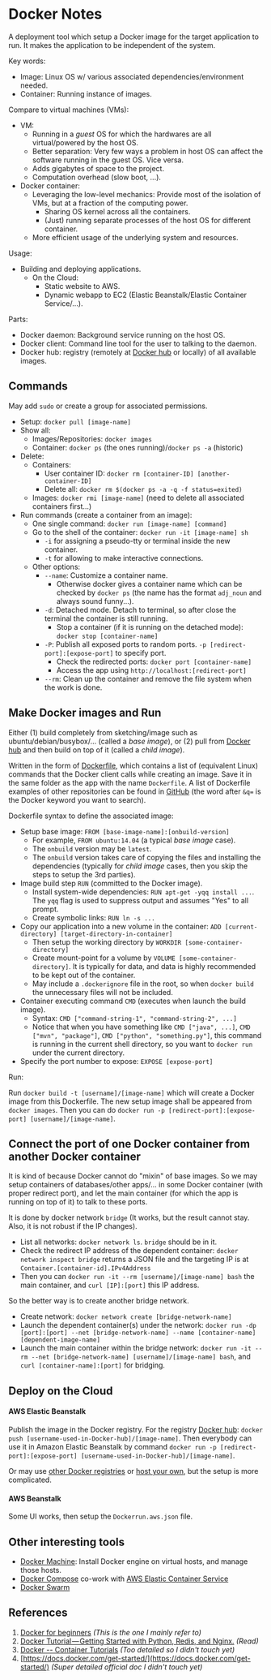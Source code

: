 # Docker Notes

A deployment tool which setup a Docker image for the target application to run. It makes the application to be independent of the system.

Key words:

+ Image: Linux OS w/ various associated dependencies/environment needed.
+ Container: Running instance of images.

Compare to virtual machines (VMs):

+ VM:
	+ Running in a *guest* OS for which the hardwares are all virtual/powered by the host OS.
	+ Better separation: Very few ways a problem in host OS can affect the software running in the guest OS. Vice versa.
	+ Adds gigabytes of space to the project.
	+ Computation overhead (slow boot, ...).
+ Docker container:
	+ Leveraging the low-level mechanics: Provide most of the isolation of VMs, but at a fraction of the computing power.
		+ Sharing OS kernel across all the containers.
		+ (Just) running separate processes of the host OS for different container.
	+ More efficient usage of the underlying system and resources.

Usage:

+ Building and deploying applications.
	+ On the Cloud:
		+ Static website to AWS.
		+ Dynamic webapp to EC2 (Elastic Beanstalk/Elastic Container Service/...).

Parts:

+ Docker daemon: Background service running on the host OS.
+ Docker client: Command line tool for the user to talking to the daemon.
+ Docker hub: registry (remotely at [Docker hub](hub.docker.com) or locally) of all available images.

## Commands

May add `sudo` or create a group for associated permissions.

+ Setup: `docker pull [image-name]`
+ Show all:
	+ Images/Repositories: `docker images`
	+ Container: `docker ps` (the ones running)/`docker ps -a` (historic)
+ Delete:
	+ Containers:
		+ User container ID: `docker rm [container-ID] [another-container-ID]`
		+ Delete all: `docker rm $(docker ps -a -q -f status=exited)`
	+ Images: `docker rmi [image-name]` (need to delete all associated containers first...)
+ Run commands (create a container from an image):
	+ One single command: `docker run [image-name] [command]`
	+ Go to the shell of the container: `docker run -it [image-name] sh`
		+ `-i` for assigning a pseudo-tty or terminal inside the new container.
		+ `-t` for allowing to make interactive connections.
	+ Other options:
		+ `--name`: Customize a container name.
			+ Otherwise docker gives a container name which can be checked by `docker ps` (the name has the format `adj_noun` and always sound funny...).
		+ `-d`: Detached mode. Detach to terminal, so after close the terminal the container is still running.
			+ Stop a container (if it is running on the detached mode): `docker stop [container-name]`
		+ `-P`: Publish all exposed ports to random ports. `-p [redirect-port]:[expose-port]` to specify port.
			+ Check the redirected ports: `docker port [container-name]`
			+ Access the app using `http://localhost:[redirect-port]`
		+ `--rm`: Clean up the container and remove the file system when the work is done.

## Make Docker images and Run

Either (1) build completely from sketching/image such as ubuntu/debian/busybox/... (called a *base image*), or (2) pull from [Docker hub](hub.docker.com) and then build on top of it (called a *child image*).

Written in the form of [Dockerfile](https://docs.docker.com/engine/reference/builder/#usage), which contains a list of (equivalent Linux) commands that the Docker client calls while creating an image. Save it in the same folder as the app with the name `Dockerfile`. A list of Dockerfile examples of other repositories can be found in [GitHub](https://github.com/search?l=Dockerfile&q=EXPOSE&type=Code&utf8=%E2%9C%93) (the word after `&q=` is the Docker keyword you want to search).

Dockerfile syntax to define the associated image:

+ Setup base image: `FROM [base-image-name]:[onbuild-version]`
	+ For example, `FROM ubuntu:14.04` (a typical *base image* case).
	+ The `onbuild` version may be `latest`.
	+ The `onbuild` version takes care of copying the files and installing the dependencies (typically for *child image* cases, then you skip the steps to setup the 3rd parties).
+ Image build step `RUN` (committed to the Docker image).
	+ Install system-wide dependencies: `RUN apt-get -yqq install ...`.  The `yqq` flag is used to suppress output and assumes "Yes" to all prompt.
	+ Create symbolic links: `RUN ln -s ...`
+ Copy our application into a new volume in the container: `ADD [current-directory] [target-directory-in-container]`
	+ Then setup the working directory by `WORKDIR [some-container-directory]`
	+ Create mount-point for a volume by `VOLUME [some-container-directory]`. It is typically for data, and data is highly recommended to be kept out of the container.
	+ May include a `.dockerignore` file in the root, so when `docker build` the unnecessary files will not be included.
+ Container executing command `CMD` (executes when launch the build image).
	+ Syntax: `CMD ["command-string-1", "command-string-2", ...]`
	+ Notice that when you have something like `CMD ["java", ...]`, `CMD ["mvn", "package"]`, `CMD ["python", "something.py"]`, this command is running in the current shell directory, so you want to `docker run` under the current directory.
+ Specify the port number to expose: `EXPOSE [expose-port]`

Run:

Run `docker build -t [username]/[image-name]` which will create a Docker image from this Dockerfile. The new setup image shall be appeared from `docker images`. Then you can do `docker run -p [redirect-port]:[expose-port] [username]/[image-name]`.

## Connect the port of one Docker container from another Docker container

It is kind of because Docker cannot do "mixin" of base images. So we may setup containers of databases/other apps/... in some Docker container (with proper redirect port), and let the main container (for which the app is running on top of it) to talk to these ports.

It is done by docker network `bridge` (It works, but the result cannot stay. Also, it is not robust if the IP changes).

+ List all networks: `docker network ls`. `bridge` should be in it.
+ Check the redirect IP address of the dependent container: `docker network inspect bridge` returns a JSON file and the targeting IP is at `Container.[container-id].IPv4Address`
+ Then you can `docker run -it --rm [username]/[image-name] bash` the main container, and `curl [IP]:[port]` this IP address.

So the better way is to create another bridge network.

+ Create network: `docker network create [bridge-network-name]`
+ Launch the dependent container(s) under the network: `docker run -dp [port]:[port] --net [bridge-network-name] --name [container-name] [dependent-image-name]`
+ Launch the main container within the bridge network: `docker run -it --rm --net [bridge-network-name] [username]/[image-name] bash`, and `curl [container-name]:[port]` for bridging.

## Deploy on the Cloud

#### AWS Elastic Beanstalk

Publish the image in the Docker registry. For the registry [Docker hub](hub.docker.com): `docker push [username-used-in-Docker-hub]/[image-name]`. Then everybody can use it in Amazon Elastic Beanstalk by command `docker run -p [redirect-port]:[expose-port] [username-used-in-Docker-hub]/[image-name]`.

Or may use [other Docker registries](https://aws.amazon.com/ecr/) or [host your own](https://docs.docker.com/registry/deploying/), but the setup is more complicated.

#### AWS Beanstalk

Some UI works, then setup the `Dockerrun.aws.json` file.

## Other interesting tools

+ [Docker Machine](https://docs.docker.com/machine/): Install Docker engine on virtual hosts, and manage those hosts.
+ [Docker Compose](https://docs.docker.com/compose/) co-work with [AWS Elastic Container Service](https://aws.amazon.com/ecs/)
+ [Docker Swarm](https://docs.docker.com/swarm/)

## References

1. [Docker for beginners](https://prakhar.me/docker-curriculum/) *(This is the one I mainly refer to)*
1. [Docker Tutorial — Getting Started with Python, Redis, and Nginx.](https://hackernoon.com/docker-tutorial-getting-started-with-python-redis-and-nginx-81a9d740d091) *(Read)*
1. [Docker -- Container Tutorials](http://containertutorials.com/) *(Too detailed so I didn't touch yet)*
1. [https://docs.docker.com/get-started/](https://docs.docker.com/get-started/) *(Super detailed official doc I didn't touch yet)*
